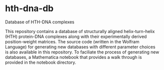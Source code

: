 # hth-dna-db
Database of HTH-DNA complexes

This repository contains a database of structurally aligned helix-turn-helix (HTH) protein-DNA complexes along with their experimentally derived position-weight matrices. The source code (written in the Wolfram Language) for generating new databases with different parameter choices is also available in this repository. To faciliate the process of generating new databases, a Mathematica notebook that provides a walk through is provided in the notebook directory.
